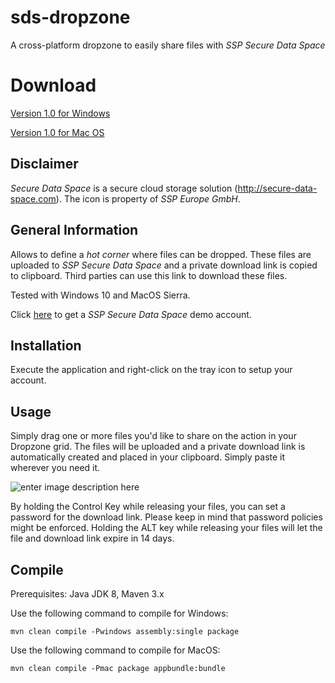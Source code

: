 # sds-dropzone
A cross-platform dropzone to easily share files with *SSP Secure Data Space*

# Download
[Version 1.0 for Windows](https://github.com/michaelnetter/sds-dropzone/releases/download/1.0/Dropzone-1.0.0.exe)

[Version 1.0 for Mac OS](https://github.com/michaelnetter/sds-dropzone/releases/download/1.0/dropzone-client-1.0.0.dmg)

## Disclaimer
*Secure Data Space* is a secure cloud storage solution (http://secure-data-space.com). The icon is property of *SSP Europe GmbH*.

## General Information
Allows to define a *hot corner* where files can be dropped. These files are uploaded to *SSP Secure Data Space* and a private download link is copied to clipboard. Third parties can use this link to download these files.

Tested with Windows 10 and MacOS Sierra.

Click <a href="https://www.secure-data-space.com/en/service/free-trial/"> here</a>  to get a *SSP Secure Data Space* demo account.

## Installation
Execute the application and right-click on the tray icon to setup your account.

## Usage
Simply drag one or more files you'd like to share on the action in your Dropzone grid. The files will be uploaded and a private download link is automatically created and placed in your clipboard. Simply paste it wherever you need it.

![enter image description here](http://michaelnetter.com/sds-dropzone/github_screenshot.png)

By holding the Control Key while releasing your files, you can set a password for the download link. Please keep in mind that password policies might be enforced. Holding the ALT key while releasing your files will let the file and download link expire in 14 days.

## Compile
Prerequisites: Java JDK 8, Maven 3.x

Use the following command to compile for Windows:

    mvn clean compile -Pwindows assembly:single package

Use the following command to compile for MacOS:

    mvn clean compile -Pmac package appbundle:bundle